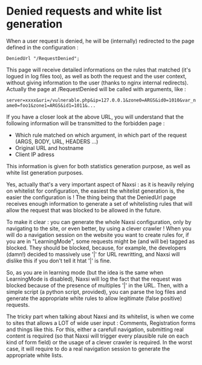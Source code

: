 # Denied requests and white list generation #

When a user request is denied, he will be (internally) redirected to the page defined in the configuration :

`DeniedUrl "/RequestDenied";`

This page will receive detailed informations on the rules that matched (it's logued in log files too), as well as both the request and the user context, without giving information to the user (thanks to nginx internal redirects). Actually the page at /RequestDenied will be called with arguments, like :

`server=xxxx&uri=/vulnerable.php&ip=127.0.0.1&zone0=ARGS&id0=1010&var_name0=foo1&zone1=ARGS&id1=1011&...`

If you have a closer look at the above URL, you will understand that the following information will be transmitted to the forbidden page :

  * Which rule matched on which argument, in which part of the request (ARGS, BODY, URL, HEADERS ...)
  * Original URL and hostname
  * Client IP adress

This information is given for both statistics generation purpose, as well as white list generation purposes.

Yes, actually that's a very important aspect of Naxsi : as it is heavily relying on whitelist for configuration, the easiest the whitelist generation is, the easier the configuration is ! The thing being that the DeniedUrl page receives enough information to generate a set of whitelisting rules that will allow the request that was blocked to be allowed in the future.

To make it clear : you can generate the whole Naxsi configuration, only by navigating to the site, or even better, by using a clever crawler !
When you will do a navigation session on the website you want to create rules for, if you are in "LearningMode", some requests might be (and will be) tagged as blocked. They should be blocked, because, for example, the developers (damn!) decided to massively use '|' for URL rewritting, and Naxsi will dislike this if you don't tell it htat '|' is fine.

So, as you are in learning mode (but the idea is the same when LearningMode is disabled), Naxsi will log the fact that the request was blocked because of the presence of multiples '|' in the URL. Then, with a simple script (a python script, provided), you can parse the log files and generate the appropriate white rules to allow legitimate (false positive) requests.

The tricky part when talking about Naxsi and its whitelist, is when we come to sites that allows a LOT of wide user input : Comments, Registration forms and things like this. For this, either a carefull navigation, submitting real content is required (so that Naxsi will trigger every plausible rule on each kind of form field) or the usage of a clever crawler is required.
In the worst case, it will require to do a real navigation session to generate the appropriate white lists.